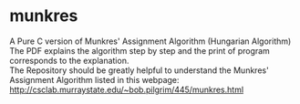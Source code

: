 # munkres 
A Pure C version of Munkres' Assignment Algorithm (Hungarian Algorithm) <br>
The PDF explains the algorithm step by step and the print of program corresponds to the explanation.  <br>
The Repository should be greatly helpful to understand the Munkres' Assignment Algorithm listed in this webpage: http://csclab.murraystate.edu/~bob.pilgrim/445/munkres.html
